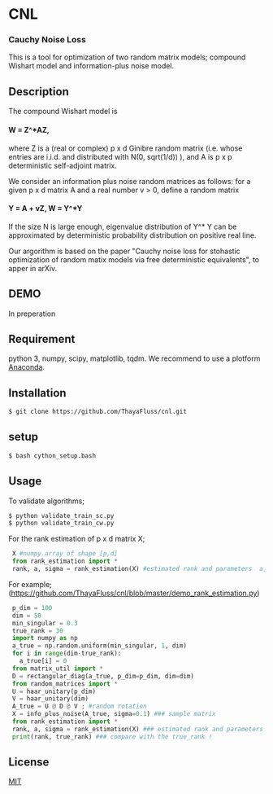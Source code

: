 # CNL

### Cauchy Noise Loss
This is a tool for optimization of two random matrix models; compound Wishart model and information-plus noise model.

## Description
The compound Wishart model is
####    W = Z^*AZ,
where Z is a (real or complex) p x d Ginibre random matrix (i.e. whose entries are i.i.d. and distributed with N(0, sqrt(1/d)) ), and A is p x p deterministic self-adjoint matrix.


We consider an information plus noise random matrices as follows:
for a given p x d matrix A and a real number v > 0, define a random matrix
####    Y = A + vZ, W = Y^*Y

If the size N is large enough, eigenvalue distribution of Y^* Y can be approximated by  deterministic probability distribution on positive real line.

Our argorithm is based on the paper "Cauchy noise loss for stohastic optimization of random matix models via free deterministic equivalents", to apper in arXiv.

## DEMO
In preperation

## Requirement
python  3, numpy, scipy, matplotlib, tqdm.  We recommend to use a plotform [Anaconda](https://www.continuum.io/downloads).

## Installation

```bash
$ git clone https://github.com/ThayaFluss/cnl.git
```
## setup

```bash
$ bash cython_setup.bash
```

## Usage

To validate algorithms;
```bash
$ python validate_train_sc.py
$ python validate_train_cw.py
```

For the rank estimation of p x d matrix X;
```python
 X #numpy.array of shape [p,d]
 from rank_estimation import *
 rank, a, sigma = rank_estimation(X) #estimated rank and parameters  a, sigma.
```
For example; (https://github.com/ThayaFluss/cnl/blob/master/demo_rank_estimation.py)
```python
 p_dim = 100
 dim = 50
 min_singular = 0.3
 true_rank = 30
 import numpy as np
 a_true = np.random.uniform(min_singular, 1, dim)
 for i in range(dim-true_rank):
   a_true[i] = 0  
 from matrix_util import *
 D = rectangular_diag(a_true, p_dim=p_dim, dim=dim)
 from random_matrices import *
 U = haar_unitary(p_dim)
 V = haar_unitary(dim)
 A_true = U @ D @ V ; #random rotation
 X = info_plus_noise(A_true, sigma=0.1) ### sample matrix
 from rank_estimation import *
 rank, a, sigma = rank_estimation(X) ### estimated rank and parameters
 print(rank, true_rank) ### compare with the true_rank !
 ```


## License

  [MIT](https://github.com/ThayaFluss/cnl/blob/master/LICENSE)
